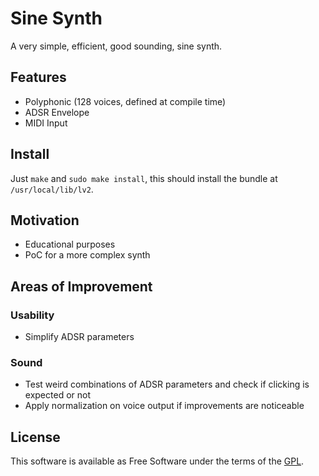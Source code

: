 Sine Synth
===========

A very simple, efficient, good sounding, sine synth.

Features
--------

- Polyphonic (128 voices, defined at compile time)
- ADSR Envelope
- MIDI Input

Install
-------

Just `make` and `sudo make install`, this should install the bundle at `/usr/local/lib/lv2`.

Motivation
----------

- Educational purposes
- PoC for a more complex synth

Areas of Improvement
--------------------

### Usability

- Simplify ADSR parameters

### Sound

- Test weird combinations of ADSR parameters and check if clicking is expected or not
- Apply normalization on voice output if improvements are noticeable

License
-------

This software is available as Free Software under the terms of the [GPL](https://opensource.org/licenses/GPL-3.0).
